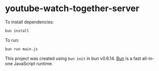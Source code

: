 # youtube-watch-together-server

To install dependencies:

```bash
bun install
```

To run:

```bash
bun run main.js
```

This project was created using `bun init` in bun v0.6.14. [Bun](https://bun.sh) is a fast all-in-one JavaScript runtime.
